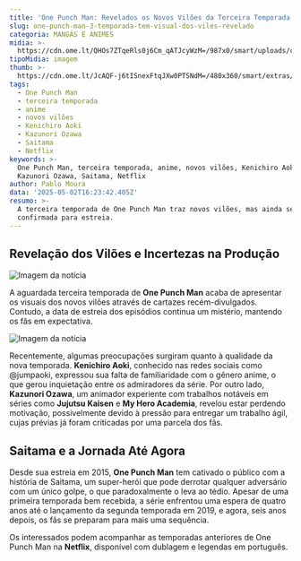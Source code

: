 ```yaml
---
title: 'One Punch Man: Revelados os Novos Vilões da Terceira Temporada'
slug: one-punch-man-3-temporada-tem-visual-dos-viles-revelado
categoria: MANGÁS E ANIMES
midia: >-
  https://cdn.ome.lt/QHOs7ZTqeRls0j6Cm_qATJcyWzM=/987x0/smart/uploads/conteudo/fotos/OMELETE_CAPA_-_2025-05-02T124631.164.png
tipoMidia: imagem
thumb: >-
  https://cdn.ome.lt/JcAQF-j6tISnexFtqJXw0PTSNdM=/480x360/smart/extras/conteudos/omelete_THUMB_-_2025-05-02T124613.533.png
tags:
  - One Punch Man
  - terceira temporada
  - anime
  - novos vilões
  - Kenichiro Aoki
  - Kazunori Ozawa
  - Saitama
  - Netflix
keywords: >-
  One Punch Man, terceira temporada, anime, novos vilões, Kenichiro Aoki,
  Kazunori Ozawa, Saitama, Netflix
author: Pablo Moura
data: '2025-05-02T16:23:42.405Z'
resumo: >-
  A terceira temporada de One Punch Man traz novos vilões, mas ainda sem data
  confirmada para estreia.
---
```


## Revelação dos Vilões e Incertezas na Produção

![Imagem da notícia](https://cdn.ome.lt/EUjk-0V4A3lgqtYL0l5l4kypSV8=/fit-in/837x500/smart/uploads/conteudo/fotos/Novo_Projeto_81.png)

A aguardada terceira temporada de **One Punch Man** acaba de apresentar os visuais dos novos vilões através de cartazes recém-divulgados. Contudo, a data de estreia dos episódios continua um mistério, mantendo os fãs em expectativa.

![Imagem da notícia](https://cdn.ome.lt/7ryuhDTTWPTM_UyXjl4hkbTFjgo=/fit-in/837x500/smart/uploads/conteudo/fotos/Novo_Projeto_82.png)

Recentemente, algumas preocupações surgiram quanto à qualidade da nova temporada. **Kenichiro Aoki**, conhecido nas redes sociais como @jumpaoki, expressou sua falta de familiaridade com o gênero anime, o que gerou inquietação entre os admiradores da série. Por outro lado, **Kazunori Ozawa**, um animador experiente com trabalhos notáveis em séries como **Jujutsu Kaisen** e **My Hero Academia**, revelou estar perdendo motivação, possivelmente devido à pressão para entregar um trabalho ágil, cujas prévias já foram criticadas por uma parcela dos fãs.

## Saitama e a Jornada Até Agora

Desde sua estreia em 2015, **One Punch Man** tem cativado o público com a história de Saitama, um super-herói que pode derrotar qualquer adversário com um único golpe, o que paradoxalmente o leva ao tédio. Apesar de uma primeira temporada bem recebida, a série enfrentou uma espera de quatro anos até o lançamento da segunda temporada em 2019, e agora, seis anos depois, os fãs se preparam para mais uma sequência.

Os interessados podem acompanhar as temporadas anteriores de One Punch Man na **Netflix**, disponível com dublagem e legendas em português.
